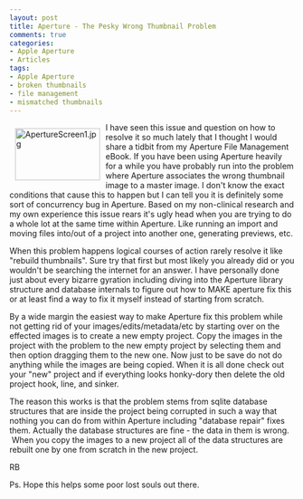 ```yaml
---
layout: post
title: Aperture - The Pesky Wrong Thumbnail Problem
comments: true
categories:
- Apple Aperture
- Articles
tags:
- Apple Aperture
- broken thumbnails
- file management
- mismatched thumbnails
---
```

<a rel="lightbox" href="/wp-content/uploads/2010/01/ApertureScreen1.jpg"><img title="ApertureScreen1.jpg" src="/wp-content/uploads/2010/01/.thumbs/.ApertureScreen1.jpg" border="0" alt="ApertureScreen1.jpg" hspace="10" vspace="10" width="150" height="92" align="left" /></a>I have seen this issue and question on how to resolve it so much lately that I thought I would share a tidbit from my Aperture File Management eBook. If you have been using Aperture heavily for a while you have probably run into the problem where Aperture associates the wrong thumbnail image to a master image. I don't know the exact conditions that cause this to happen but I can tell you it is definitely some sort of concurrency bug in Aperture. Based on my non-clinical research and my own experience this issue rears it's ugly head when you are trying to do a whole lot at the same time within Aperture. Like running an import and moving files into/out of a project into another one, generating previews, etc.

When this problem happens logical courses of action rarely resolve it like "rebuild thumbnails". Sure try that first but most likely you already did or you wouldn't be searching the internet for an answer. I have personally done just about every bizarre gyration including diving into the Aperture library structure and database internals to figure out how to MAKE aperture fix this or at least find a way to fix it myself instead of starting from scratch.

By a wide margin the easiest way to make Aperture fix this problem while not getting rid of your images/edits/metadata/etc by starting over on the effected images is to create a new empty project. Copy the images in the project with the problem to the new empty project by selecting them and then option dragging them to the new one. Now just to be save do not do anything while the images are being copied. When it is all done check out your "new" project and if everything looks honky-dory then delete the old project hook, line, and sinker.

The reason this works is that the problem stems from sqlite database structures that are inside the project being corrupted in such a way that nothing you can do from within Aperture including "database repair" fixes them. Actually the database structures are fine - the data in them is wrong.  When you copy the images to a new project all of the data structures are rebuilt one by one from scratch in the new project.

RB

Ps. Hope this helps some poor lost souls out there.